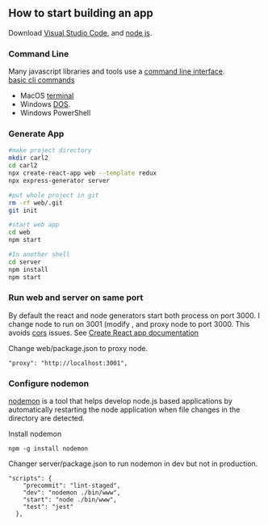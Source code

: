 ## How to start building an app

Download [Visual Studio Code](https://code.visualstudio.com/download), and [node js](https://nodejs.org/en/download/).  

### Command Line
Many javascript libraries and tools use a [command line interface](https://en.wikipedia.org/wiki/Command-line_interface).  
[basic cli commands](cli.md)    
- MacOS [terminal](https://en.wikipedia.org/wiki/Terminal_(macOS)) 
- Windows [DOS](https://en.wikipedia.org/wiki/MS-DOS).  
- Windows PowerShell

### Generate App
``` zsh
#make project directory
mkdir carl2
cd carl2
npx create-react-app web --template redux
npx express-generator server 

#put whole project in git
rm -rf web/.git
git init

#start web app
cd web
npm start

#In another shell
cd server
npm install
npm start

```

### Run web and server on same port
By default the react and node generators start both process on port 3000. I change node to run on 3001 (modify , and proxy node to port 3000. This avoids [cors](https://developer.mozilla.org/en-US/docs/Web/HTTP/CORS)  issues. See [Create React app documentation](https://create-react-app.dev/docs/proxying-api-requests-in-development/)

Change web/package.json to proxy node.  
```
"proxy": "http://localhost:3001",
````

### Configure nodemon
[nodemon](https://nodemon.io/) is a tool that helps develop node.js based applications by automatically restarting the node application when file changes in the directory are detected.  

Install nodemon  
```
npm -g install nodemon
```

Changer server/package.json to run nodemon in dev but not in production.  
```
"scripts": {
    "precommit": "lint-staged",
    "dev": "nodemon ./bin/www",
    "start": "node ./bin/www",
    "test": "jest"
  },
```


